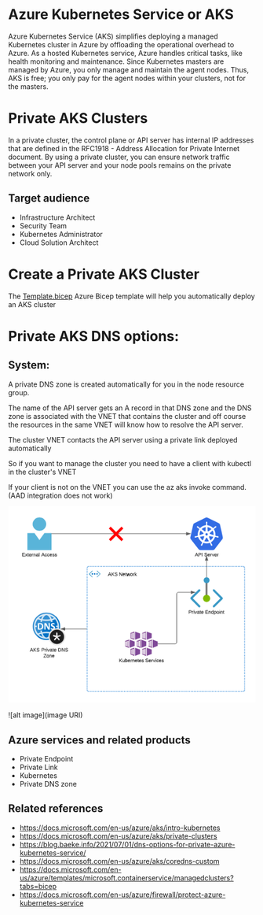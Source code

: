 # Azure Kubernetes Service or AKS

Azure Kubernetes Service (AKS) simplifies deploying a managed Kubernetes cluster in Azure by offloading the operational overhead to Azure. As a hosted Kubernetes service, Azure handles critical tasks, like health monitoring and maintenance. Since Kubernetes masters are managed by Azure, you only manage and maintain the agent nodes. Thus, AKS is free; you only pay for the agent nodes within your clusters, not for the masters.

# Private AKS Clusters

In a private cluster, the control plane or API server has internal IP addresses that are defined in the RFC1918 - Address Allocation for Private Internet document. By using a private cluster, you can ensure network traffic between your API server and your node pools remains on the private network only.


## Target audience

- Infrastructure Architect
- Security Team
- Kubernetes Administrator
- Cloud Solution Architect

# Create a Private AKS Cluster

The [Template.bicep](Template.bicep) Azure Bicep template will help you automatically deploy an AKS cluster

# Private AKS DNS options:

## System:


A private DNS zone is created automatically for you in the node resource group.
 
The name of the API server gets an A record in that DNS zone and the DNS zone is associated with the VNET that contains the cluster and off course the resources in the same VNET will know how to resolve the API server.

The cluster VNET contacts the API server using a private link deployed automatically

So if you want to manage the cluster you need to have a client with kubectl in the cluster's VNET

If your client is not on the VNET you can use the az aks invoke command. (AAD integration does not work)

![alt image](https://github.com/DavidArayaSanabria/Private_AKS_Cluster_DNS_Options/blob/de51056f93b8754a109eac9a93342a5a5ab508d2/Images/System%20Option.png)

![alt image](image URI)



## Azure services and related products

- Private Endpoint
- Private Link
- Kubernetes
- Private DNS zone

## Related references
- https://docs.microsoft.com/en-us/azure/aks/intro-kubernetes
- https://docs.microsoft.com/en-us/azure/aks/private-clusters
- https://blog.baeke.info/2021/07/01/dns-options-for-private-azure-kubernetes-service/
- https://docs.microsoft.com/en-us/azure/aks/coredns-custom
- https://docs.microsoft.com/en-us/azure/templates/microsoft.containerservice/managedclusters?tabs=bicep
- https://docs.microsoft.com/en-us/azure/firewall/protect-azure-kubernetes-service



